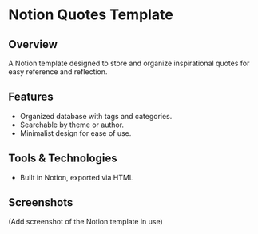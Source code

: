 # Notion Quotes Template  

## Overview  
A Notion template designed to store and organize inspirational quotes for easy reference and reflection.  

## Features  
- Organized database with tags and categories.  
- Searchable by theme or author.  
- Minimalist design for ease of use.  

## Tools & Technologies  
- Built in Notion, exported via HTML  

## Screenshots  
(Add screenshot of the Notion template in use)  
